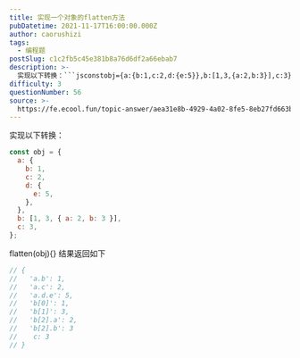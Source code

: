 ```yaml
---
title: 实现一个对象的flatten方法
pubDatetime: 2021-11-17T16:00:00.000Z
author: caorushizi
tags:
  - 编程题
postSlug: c1c2fb5c45e381b8a76d6df2a66ebab7
description: >-
  实现以下转换：```jsconstobj={a:{b:1,c:2,d:{e:5}},b:[1,3,{a:2,b:3}],c:3}```flatten(obj){}结果返回如下```js//{//'a.
difficulty: 3
questionNumber: 56
source: >-
  https://fe.ecool.fun/topic-answer/aea31e8b-4929-4a02-8fe5-8eb27fd663bf?orderBy=updateTime&order=desc&tagId=26
---
```


实现以下转换：

```js
const obj = {
  a: {
    b: 1,
    c: 2,
    d: {
      e: 5,
    },
  },
  b: [1, 3, { a: 2, b: 3 }],
  c: 3,
};
```

flatten(obj){} 结果返回如下

```js
// {
//   'a.b': 1,
//   'a.c': 2,
//   'a.d.e': 5,
//   'b[0]': 1,
//   'b[1]': 3,
//   'b[2].a': 2,
//   'b[2].b': 3
//    c: 3
// }
```

